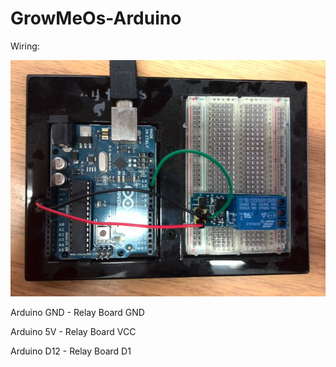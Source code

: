GrowMeOs-Arduino
================

Wiring:

![Wiring](gfx/wiring01.jpg)

Arduino GND - Relay Board GND

Arduino 5V  - Relay Board VCC

Arduino D12 - Relay Board D1
